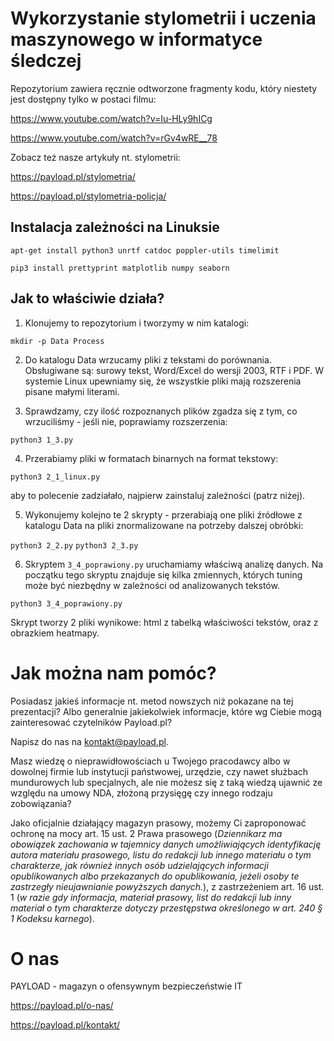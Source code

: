 # Wykorzystanie stylometrii i uczenia maszynowego w informatyce śledczej

Repozytorium zawiera ręcznie odtworzone fragmenty kodu, który niestety jest dostępny tylko w postaci filmu:

https://www.youtube.com/watch?v=Iu-HLy9hICg

https://www.youtube.com/watch?v=rGv4wRE__78

Zobacz też nasze artykuły nt. stylometrii:

https://payload.pl/stylometria/

https://payload.pl/stylometria-policja/


## Instalacja zależności na Linuksie

`apt-get install python3 unrtf catdoc poppler-utils timelimit`

`pip3 install prettyprint matplotlib numpy seaborn`


## Jak to właściwie działa?

1. Klonujemy to repozytorium i tworzymy w nim katalogi:

`mkdir -p Data Process`

2. Do katalogu Data wrzucamy pliki z tekstami do porównania. Obsługiwane są: surowy tekst, Word/Excel do wersji 2003, RTF i PDF. W systemie Linux upewniamy się, że wszystkie pliki mają rozszerenia pisane małymi literami.

3. Sprawdzamy, czy ilość rozpoznanych plików zgadza się z tym, co wrzuciliśmy - jeśli nie, poprawiamy rozszerzenia:

`python3 1_3.py`

4. Przerabiamy pliki w formatach binarnych na format tekstowy:

`python3 2_1_linux.py`

aby to polecenie zadziałało, najpierw zainstaluj zależności (patrz niżej).

5. Wykonujemy kolejno te 2 skrypty - przerabiają one pliki źródłowe z katalogu Data na pliki znormalizowane na potrzeby dalszej obróbki:

`python3 2_2.py`
`python3 2_3.py`

6. Skryptem `3_4_poprawiony.py` uruchamiamy właściwą analizę danych. Na początku tego skryptu znajduje się kilka zmiennych, których tuning może być niezbędny w zależności od analizowanych tekstów.

`python3 3_4_poprawiony.py`

Skrypt tworzy 2 pliki wynikowe: html z tabelką właściwości tekstów, oraz z obrazkiem heatmapy.



# Jak można nam pomóc?

Posiadasz jakieś informacje nt. metod nowszych niż pokazane na tej prezentacji? Albo generalnie jakiekolwiek informacje, które wg Ciebie mogą zainteresować czytelników Payload.pl?

Napisz do nas na kontakt@payload.pl.

Masz wiedzę o nieprawidłowościach u Twojego pracodawcy albo w dowolnej firmie lub instytucji państwowej, urzędzie, czy nawet służbach mundurowych lub specjalnych, ale nie możesz się z taką wiedzą ujawnić ze względu na umowy NDA, złożoną przysięgę czy innego rodzaju zobowiązania?

Jako oficjalnie działający magazyn prasowy, możemy Ci zaproponować ochronę na mocy art. 15 ust. 2 Prawa prasowego (*Dziennikarz ma obowiązek zachowania w tajemnicy danych umożliwiających identyfikację autora materiału prasowego, listu do redakcji lub innego materiału o tym charakterze, jak również innych osób udzielających informacji opublikowanych albo przekazanych do opublikowania, jeżeli osoby te zastrzegły nieujawnianie powyższych danych.*), z zastrzeżeniem art. 16 ust. 1 (*w razie gdy informacja, materiał prasowy, list do redakcji lub inny materiał o tym charakterze dotyczy przestępstwa określonego w art. 240 § 1 Kodeksu karnego*).

# O nas

PAYLOAD - magazyn o ofensywnym bezpieczeństwie IT

https://payload.pl/o-nas/

https://payload.pl/kontakt/
